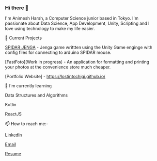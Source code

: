 ### Hi there 👋

<!--
**lostintochigi/lostintochigi** is a ✨ _special_ ✨ repository because its `README.md` (this file) appears on your GitHub profile.

Here are some ideas to get you started:

- 🔭 I’m currently working on ...
- 🌱 I’m currently learning ...
- 👯 I’m looking to collaborate on ...
- 🤔 I’m looking for help with ...
- 💬 Ask me about ...
- 📫 How to reach me: ...
- 😄 Pronouns: ...
- ⚡ Fun fact: ...
-->

I'm Animesh Harsh, a Computer Science junior based in Tokyo. I'm passionate about Data Science, App Development, Unity, Scripting and I love using technology to make my life easier.

🔭 Current Projects

[SPIDAR JENGA](https://github.com/lostintochigi/SPIDAR_Jenga) - Jenga game writtten using the Unity Game enginge with config files for connecting to arduino SPIDAR mouse.

[FastFoto](Work in progress) - An application for formatting and printing your photos at the convenience store much cheaper.

[Portfolio Website] - https://lostintochigi.github.io/

🌱 I'm currently learning

Data Structures and Algorithms

Kotlin

ReactJS

📫 How to reach me:-

[LinkedIn](https://www.linkedin.com/in/animesh-harsh/)

[Email](animes.rishu+github@gmail.com)

[Resume](https://github.com/lostintochigi/resume/blob/main/AnimeshHarsh_CV.pdf)


